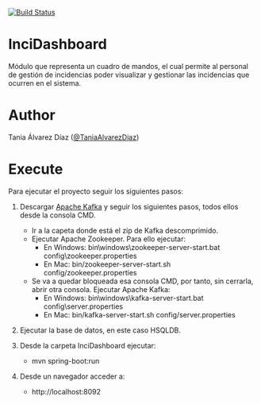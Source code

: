 [![Build Status](https://travis-ci.com/TaniaAlvarezDiaz/InciDashboard.svg?token=ENc151Ahc3Y3oqzaSf7S&branch=master)](https://travis-ci.com/TaniaAlvarezDiaz/InciDashboard)

# InciDashboard
Módulo que representa un cuadro de mandos, el cual permite al personal de gestión de incidencias poder visualizar y gestionar las incidencias que ocurren en el sistema.

# Author

Tania Álvarez Díaz ([@TaniaAlvarezDiaz](https://github.com/TaniaAlvarezDiaz))

# Execute

Para ejecutar el proyecto seguir los siguientes pasos:

1. Descargar [Apache Kafka](https://kafka.apache.org/quickstart) y seguir los siguientes pasos, todos ellos desde la consola CMD.
   * Ir a la capeta donde está el zip de Kafka descomprimido.
   * Ejecutar Apache Zookeeper. Para ello ejecutar:
     * En Windows: bin\windows\zookeeper-server-start.bat config\zookeeper.properties
     * En Mac: bin/zookeeper-server-start.sh config/zookeeper.properties
   * Se va a quedar bloqueada esa consola CMD, por tanto, sin cerrarla, abrir otra consola. Ejecutar Apache Kafka:
     * En Windows: bin\windows\kafka-server-start.bat config\server.properties
     * En Mac: bin/kafka-server-start.sh config/server.properties

2. Ejecutar la base de datos, en este caso HSQLDB.

4. Desde la carpeta InciDashboard ejecutar:
   * mvn spring-boot:run

5. Desde un navegador acceder a:
   * http://localhost:8092

